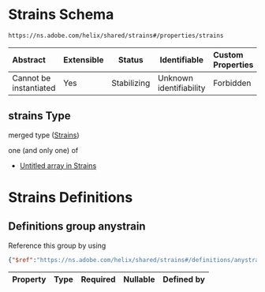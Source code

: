 # Strains Schema

```txt
https://ns.adobe.com/helix/shared/strains#/properties/strains
```




| Abstract               | Extensible | Status      | Identifiable            | Custom Properties | Additional Properties | Access Restrictions | Defined In                                                        |
| :--------------------- | ---------- | ----------- | ----------------------- | :---------------- | --------------------- | ------------------- | ----------------------------------------------------------------- |
| Cannot be instantiated | Yes        | Stabilizing | Unknown identifiability | Forbidden         | Allowed               | none                | [config.schema.json\*](config.schema.json "open original schema") |

## strains Type

merged type ([Strains](config-properties-strains.md))

one (and only one) of

-   [Untitled array in Strains](strains-oneof-0.md "check type definition")

# Strains Definitions

## Definitions group anystrain

Reference this group by using

```json
{"$ref":"https://ns.adobe.com/helix/shared/strains#/definitions/anystrain"}
```

| Property | Type | Required | Nullable | Defined by |
| :------- | ---- | -------- | -------- | :--------- |
